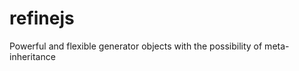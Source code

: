 refinejs
========

Powerful and flexible generator objects with the possibility of meta-inheritance
